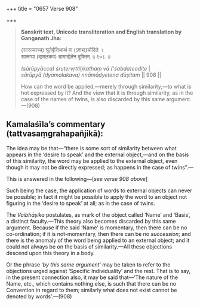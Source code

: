 +++
title = "0657 Verse 908"

+++
> **Sanskrit text, Unicode transliteration and English translation by Ganganath Jha:** 
>
> (सारूप्याच्च) श्रुतेर्वृत्तिःकथं वा (ऽशब्द)चोदिते ।  
> सारूप्या (द्यमलकव) न्नामाद्येतेन दूषितम् ॥ ९०८ ॥ 
>
> *(sārūpyācca) śrutervṛttiḥkathaṃ vā ('śabda)codite* \|  
> *sārūpyā (dyamalakava) nnāmādyetena dūṣitam* \|\| 908 \|\| 
>
> How can the word be applied,—merely through similarity,—to what is hot expressed by it? And the view that it is through similarity, as in the case of the names of twins, is also discarded by this same argument.—(908)



## Kamalaśīla’s commentary (tattvasaṃgrahapañjikā):

The idea may be that—“there is some sort of similarity between what appears in the ‘desire to speak’ and the external object,—and on the basis of this similarity, the word may be applied to the external object, even though it may not be directly expressed; as happens in the case of twins”.—

This is answered in the following—[*see verse 908 above*]

Such being the case, the application of words to external objects can never be possible; in fact it might be possible to apply the word to an object not figuring in the ‘desire to speak’ at all; as in the case of twins.

The *Vaibhāṣika* postulates, as mark of the object called ‘Name’ and ‘Basis’, a distinct faculty.—This theory also becomes discarded by this same argument. Because if the said ‘Name’ is momentary, then there can be no co-ordination; if it is not-momentary, then there can be no *succession*; and there is the anomaly of the word being applied to an external object; and it could not always be on the basis of similarity.—All these objections descend upon this theory in a body.

Or the phrase ‘*by this same argument*’ may be taken to refer to the objections urged against ‘Specific Individuality’ and the rest. That is to say, in the present connection also, it may be said that—‘The nature of the Name, etc., which contains nothing else, is such that there can be no Convention in regard to them; similarly what does not exist cannot be denoted by words’.—(908)


